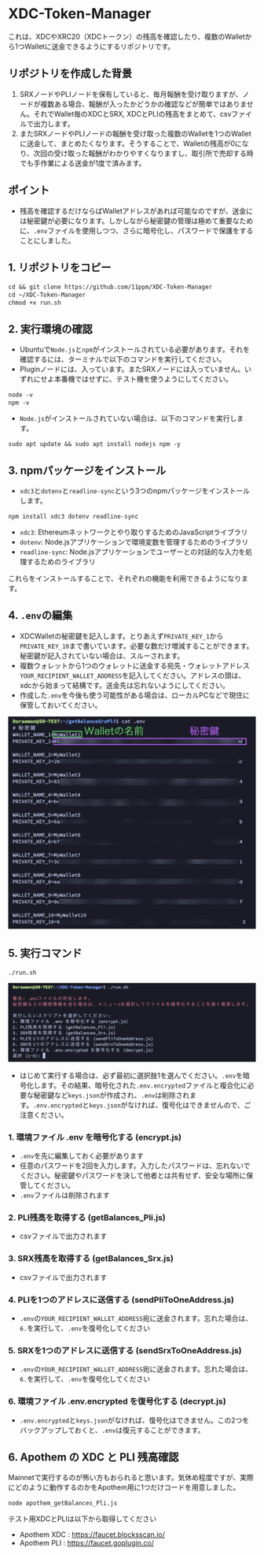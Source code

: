 # XDC-Token-Manager

これは、XDCやXRC20（XDCトークン）の残高を確認したり、複数のWalletから1つWalletに送金できるようにするリポジトリです。

## リポジトリを作成した背景

1. SRXノードやPLIノードを保有していると、毎月報酬を受け取りますが、ノードが複数ある場合、報酬が入ったかどうかの確認などが簡単ではありません。それでWallet毎のXDCとSRX, XDCとPLIの残高をまとめて、csvファイルで出力します。
2. またSRXノードやPLIノードの報酬を受け取った複数のWalletを1つのWalletに送金して、まとめたくなります。そうすることで、Walletの残高が0になり、次回の受け取った報酬がわかりやすくなりますし、取引所で売却する時でも手作業による送金が1度で済みます。

## ポイント

- 残高を確認するだけならばWalletアドレスがあれば可能なのですが、送金には秘密鍵が必要になります。しかしながら秘密鍵の管理は極めて重要なために、`.env`ファイルを使用しつつ、さらに暗号化し、パスワードで保護をすることにしました。



## 1. リポジトリをコピー
```
cd && git clone https://github.com/11ppm/XDC-Token-Manager
cd ~/XDC-Token-Manager
chmod +x run.sh
```

## 2. 実行環境の確認

- Ubuntuで`Node.js`と`npm`がインストールされている必要があります。それを確認するには、ターミナルで以下のコマンドを実行してください。
- Pluginノードには、入っています。またSRXノードには入っていません。いずれにせよ本番機ではせずに、テスト機を使うようにしてください。

```
node -v
npm -v
```

- `Node.js`がインストールされていない場合は、以下のコマンドを実行します。

```
sudo apt update && sudo apt install nodejs npm -y 
```

## 3. npmパッケージをインストール

- `xdc3`と`dotenv`と`readline-sync`という3つのnpmパッケージをインストールします。

```
npm install xdc3 dotenv readline-sync
```

- `xdc3`: Ethereumネットワークとやり取りするためのJavaScriptライブラリ
- `dotenv`: Node.jsアプリケーションで環境変数を管理するためのライブラリ
- `readline-sync`: Node.jsアプリケーションでユーザーとの対話的な入力を処理するためのライブラリ

これらをインストールすることで、それぞれの機能を利用できるようになります。


## 4. `.env`の編集
- XDCWalletの秘密鍵を記入します。とりあえず`PRIVATE_KEY_1`から`PRIVATE_KEY_10`まで書いています。必要な数だけ増減することができます。秘密鍵が記入されていない場合は、スルーされます。
- 複数ウォレットから1つのウォレットに送金する宛先・ウォレットアドレス`YOUR_RECIPIENT_WALLET_ADDRESS`を記入してください。アドレスの頭は、xdcから始まって結構です。送金先は忘れないようにしてください。
- 作成した`.env`を今後も使う可能性がある場合は、ローカルPCなどで現住に保管しておいてください。

<img src="img/01.png">

## 5. 実行コマンド

```
./run.sh
```

<img src="img/02.png">

- はじめて実行する場合は、必ず最初に選択肢1を選んでください。`.env`を暗号化します。その結果、暗号化された`.env.encrypted`ファイルと複合化に必要な秘密鍵など`keys.json`が作成され、`.env`は削除されます。`.env.encrypted`と`keys.json`がなければ、復号化はできませんので、ご注意ください。

### 1. 環境ファイル .env を暗号化する (encrypt.js)
- `.env`を先に編集しておく必要があります
- 任意のパスワードを2回を入力します。入力したパスワードは、忘れないでください。秘密鍵やパスワードを決して他者とは共有せず、安全な場所に保管してください。
- `.env`ファイルは削除されます
### 2. PLI残高を取得する (getBalances_Pli.js)
- csvファイルで出力されます
### 3. SRX残高を取得する (getBalances_Srx.js)
- csvファイルで出力されます
### 4. PLIを1つのアドレスに送信する (sendPliToOneAddress.js)
- `.env`の`YOUR_RECIPIENT_WALLET_ADDRESS`宛に送金されます。忘れた場合は、`6.`を実行して、`.env`を復号化してください
### 5. SRXを1つのアドレスに送信する (sendSrxToOneAddress.js)
- `.env`の`YOUR_RECIPIENT_WALLET_ADDRESS`宛に送金されます。忘れた場合は、`6.`を実行して、`.env`を復号化してください
### 6. 環境ファイル .env.encrypted を復号化する (decrypt.js)
- `.env.encrypted`と`keys.json`がなければ、復号化はできません。この2つをバックアップしておくと、`.env`は復元することができます。

## 6. Apothem の XDC と PLI 残高確認

Mainnetで実行するのが怖い方もおられると思います。気休め程度ですが、実際にどのように動作するのかをApothem用に1つだけコードを用意しました。
```
node apothem_getBalances_Pli.js
```
テスト用XDCとPLIは以下から取得してください
- Apothem XDC : https://faucet.blocksscan.io/
- Apothem PLI : https://faucet.goplugin.co/


